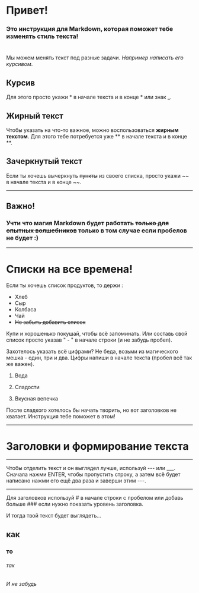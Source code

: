 # Привет! 
### **Это инструкция для Markdown, которая поможет тебе изменять стиль текста!**
#
Мы можем менять текст под разные задачи. *Например написать его курсивом*.

## Курсив ##

Для этого просто укажи * в начале текста и в конце * или знак _.

## Жирный текст

Чтобы указать на что-то важное, можно воспользоваться **жирным текстом**. Для этого тебе потребуется уже ** в начале текста и в конце **.

## Зачеркнутый текст

Если ты хочешь вычеркнуть ~~пункты~~ из своего списка, просто укажи ~~ в начале текста и в конце ~~.

---
## Важно!
### Учти что магия Markdown будет работать ~~только для опытных волшебников~~ только в том случае если пробелов не будет :)
---
# Списки на все времена!

Если ты хочешь список продуктов, то держи :
- Хлеб
- Сыр
- Колбаса
- Чай
- ~~Не забыть добавить список~~

Купи и хорошенько покушай, чтобы всё запоминать. Или составь свой список просто указав " - " в начале строки (и не забудь пробел).

Захотелось указать всё цифрами? Не беда, возьми из магического мешка - один, три и два. Цифры напиши в начале текста (пробел всё так же важен).

1. Вода

2. Сладости

3. Вкусная вепечка

После сладкого хотелось бы начать творить, но вот заголовков не хватает. Инструкция тебе поможет в этом!

---
# Заголовки и формирование текста

---
Чтобы отделить текст и он выглядел лучше, используй --- или ___. Сначала нажми ENTER, чтобы пропустить строку, а затем всё будет написано нажми его ещё два раза и заверши этим ---.

---

Для заголовков используй # в начале строки с пробелом или добавь больше ### если нужно показать уровень заголовка.

И тогда твой текст будет выглядеть...
## как
### то
###### так

_И не забудь_ 
